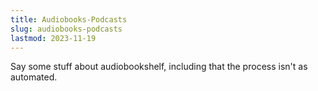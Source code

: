 ```yaml
---
title: Audiobooks-Podcasts
slug: audiobooks-podcasts
lastmod: 2023-11-19
---
```

Say some stuff about audiobookshelf, including that the process isn't as automated.
